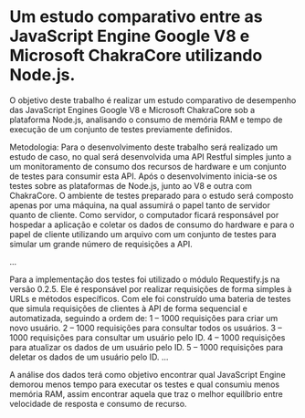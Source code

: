 <h1>Um estudo comparativo entre as JavaScript Engine Google V8 e Microsoft ChakraCore utilizando Node.js.</h1>

<p>O objetivo deste trabalho é realizar um estudo comparativo de desempenho das JavaScript Engines Google V8 e Microsoft ChakraCore sob a plataforma Node.js, analisando o consumo de memória RAM e tempo de execução de um conjunto de testes previamente definidos.</p>

<p>Metodologia: Para o desenvolvimento deste trabalho será realizado um estudo de caso, no qual será desenvolvida uma API Restful simples junto a um monitoramento de consumo dos recursos de hardware e um conjunto de testes para consumir esta API. Após o desenvolvimento inicia-se os testes sobre as plataformas de Node.js, junto ao V8 e outra com ChakraCore. 
O ambiente de testes preparado para o estudo será composto apenas por uma máquina, na qual assumirá o papel tanto de servidor quanto de cliente. Como servidor, o computador ficará responsável por hospedar a aplicação e coletar os dados de consumo do hardware e para o papel de cliente utilizando um arquivo com um conjunto de testes para simular um grande número de requisições a API.</p>
  ...
<p>Para a implementação dos testes foi utilizado o módulo Requestify.js na versão 0.2.5. Ele é responsável por realizar requisições de forma simples à URLs e métodos específicos. Com ele foi construído uma bateria de testes que simula requisições de clientes à API de forma sequencial e automatizada, seguindo a ordem de:
    1 – 1000 requisições para criar um novo usuário.
    2 – 1000 requisições para consultar todos os usuários.
    3 – 1000 requisições para consultar um usuário pelo ID.
    4 – 1000 requisições para atualizar os dados de um usuário pelo ID.
    5 – 1000 requisições para deletar os dados de um usuário pelo ID.
	...
<p>A análise dos dados terá como objetivo encontrar qual JavaScript Engine demorou menos tempo para executar os testes e qual consumiu menos memória RAM, assim encontrar aquela que traz o melhor equilíbrio entre velocidade de resposta e consumo de recurso.</p>
